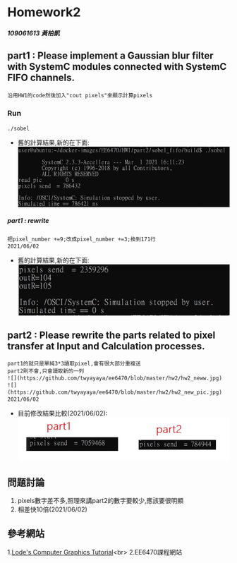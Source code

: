# Homework2

##### 109061613 黃柏凱


## part1 : Please implement a Gaussian blur filter with SystemC modules connected with SystemC FIFO channels.
    沿用HW1的code然後加入"cout pixels"來顯示計算pixels
### Run 
```
./sobel
```
* 舊的計算結果,新的在下面:<br>
    ![](https://github.com/twyayaya/ee6470/blob/master/hw2/old_pixels_send_pic.jpg)

    
##### part1 : rewrite
    把pixel_number +=9;改成pixel_number +=3;換到171行
    2021/06/02
    
* 舊的計算結果,新的在下面:<br>
    ![](https://github.com/twyayaya/ee6470/blob/master/hw2/part1_rewrite/part1_rewrite_plus9.jpg)

## part2 : Please rewrite the parts related to pixel transfer at Input and Calculation processes.
    part1的就只是單純3*3讀取pixel,會有很大部分重複送
    part2則不會,只會讀取新的一列
    ![](https://github.com/twyayaya/ee6470/blob/master/hw2/hw2_neww.jpg)
    ![](https://github.com/twyayaya/ee6470/blob/master/hw2/hw2_new_pic.jpg)
    2021/06/02
    

* 目前修改結果比較(2021/06/02):<br>
    ![](https://github.com/twyayaya/ee6470/blob/master/hw2/hw2_new_pic.jpg)

## 問題討論
1. pixels數字差不多,照理來講part2的數字要較少,應該要很明顯
2. 相差快10倍(2021/06/02)

## 參考網站
1.[Lode's Computer Graphics Tutorial](https://lodev.org/cgtutor/filtering.html#Gaussian_Blur_)<br>
2.EE6470課程網站<br>

